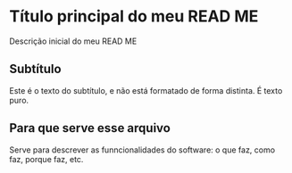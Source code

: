 # Título principal do meu READ ME

Descrição inicial do meu READ ME

## Subtítulo

Este é o texto do subtítulo, e não está formatado de forma distinta. É texto puro.

## Para que serve esse arquivo
Serve para descrever as funncionalidades do software: o que faz, como faz, porque faz, etc.

